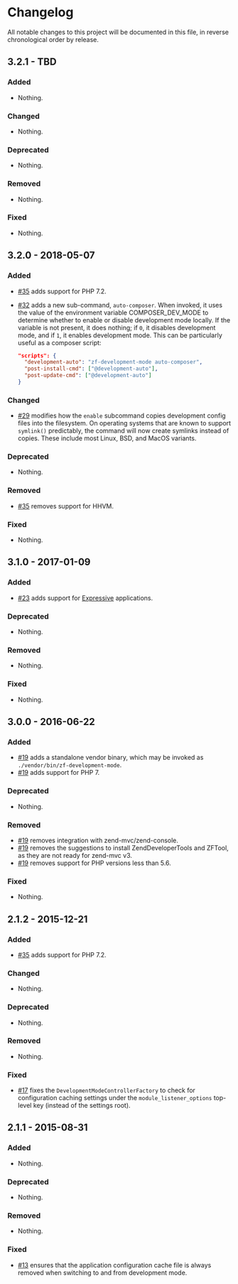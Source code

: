# Changelog

All notable changes to this project will be documented in this file, in reverse chronological order by release.

## 3.2.1 - TBD

### Added

- Nothing.

### Changed

- Nothing.

### Deprecated

- Nothing.

### Removed

- Nothing.

### Fixed

- Nothing.

## 3.2.0 - 2018-05-07

### Added

- [#35](https://github.com/zfcampus/zf-development-mode/pull/35) adds support for PHP 7.2.

- [#32](https://github.com/zfcampus/zf-development-mode/pull/32) adds a new sub-command, `auto-composer`. When invoked, it uses the value of
  the environment variable COMPOSER_DEV_MODE to determine whether to enable or disable development
  mode locally. If the variable is not present, it does nothing; if `0`, it disables development
  mode, and if `1`, it enables development mode. This can be particularly useful as a composer script:

  ```json
  "scripts": {
    "development-auto": "zf-development-mode auto-composer",
    "post-install-cmd": ["@development-auto"],
    "post-update-cmd": ["@development-auto"]
  }
  ```

### Changed

- [#29](https://github.com/zfcampus/zf-development-mode/pull/29) modifies how the `enable` subcommand copies development config files into
  the filesystem. On operating systems that are known to support `symlink()` predictably,
  the command will now create symlinks instead of copies. These include most Linux, BSD,
  and MacOS variants.

### Deprecated

- Nothing.

### Removed

- [#35](https://github.com/zfcampus/zf-development-mode/pull/35) removes support for HHVM.

### Fixed

- Nothing.

## 3.1.0 - 2017-01-09

### Added

- [#23](https://github.com/zfcampus/zf-development-mode/pull/23) adds support
  for [Expressive](https://docs.zendframework.com/zend-expressive) applications.

### Deprecated

- Nothing.

### Removed

- Nothing.

### Fixed

- Nothing.

## 3.0.0 - 2016-06-22

### Added

- [#19](https://github.com/zfcampus/zf-development-mode/pull/19) adds a
  standalone vendor binary, which may be invoked as
  `./vendor/bin/zf-development-mode`.
- [#19](https://github.com/zfcampus/zf-development-mode/pull/19) adds support
  for PHP 7.

### Deprecated

- Nothing.

### Removed

- [#19](https://github.com/zfcampus/zf-development-mode/pull/19) removes
  integration with zend-mvc/zend-console.
- [#19](https://github.com/zfcampus/zf-development-mode/pull/19) removes
  the suggestions to install ZendDeveloperTools and ZFTool, as they are not
  ready for zend-mvc v3.
- [#19](https://github.com/zfcampus/zf-development-mode/pull/19) removes
  support for PHP versions less than 5.6.

### Fixed

- Nothing.

## 2.1.2 - 2015-12-21

### Added

- [#35](https://github.com/zfcampus/zf-development-mode/pull/35) adds support for PHP 7.2.

### Changed

- Nothing.

### Deprecated

- Nothing.

### Removed

- Nothing.

### Fixed

- [#17](https://github.com/zfcampus/zf-development-mode/pull/17) fixes the
  `DevelopmentModeControllerFactory` to check for configuration caching settings
  under the `module_listener_options` top-level key (instead of the settings
  root).

## 2.1.1 - 2015-08-31

### Added

- Nothing.

### Deprecated

- Nothing.

### Removed

- Nothing.

### Fixed

- [#13](https://github.com/zfcampus/zf-development-mode/pull/13) ensures that
  the application configuration cache file is always removed when switching
  to and from development mode.
